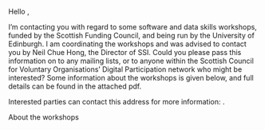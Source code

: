Hello <insert name>,

I’m contacting you with regard to some software and data skills workshops, funded by the Scottish Funding Council, and being run by the University of Edinburgh. I am coordinating the workshops and was advised to contact you by Neil Chue Hong, the Director of SSI. Could you please pass this information on to any mailing lists, or to anyone within the Scottish Council for Voluntary Organisations’ Digital Participation network who might be interested? Some information about the workshops is given below, and full details can be found in the attached pdf.

Interested parties can contact this address for more information: <contact information>.

About the workshops
<!-- Uncomment if this is part of a workshop series
This series of workshops in computational skills is part of <workshop series>. More information about the programme can be found here: <website>.

These courses are intended to help individuals to upskill or reskill in several digital data competency areas, and there is no expectation of previous computational experience. Courses run over 1.5-2.5 days (possibly split across several half days), are highly interactive, and will be delivered remotely, via online platforms, such as Zoom.

Topics for the workshops are generally drawn from the following list. Please indicate which topics may be of interest; if a topic that is not on this list would be of interest let us know, and we will see whether it is possible to include.
• Data organising with spreadsheets
• Data cleaning with OpenRefine
• Data analysis with one of:
    • RStudio
    • Python, or
    • SQL
• Regular expressions and working with data

<!-- Uncomment and edit if there are eligibility criteria
Places on the course are free-of-charge, but only available to those who meet Scottish Funding Council (SFC) fee waiver criteria. Note that places are limited and that full-time students are not eligible for funding.
You must meet at least one of the following criteria to be eligible, as per SFC requirements:
• living in Scotland or the EU (but not England, Wales, or Northern Ireland)
for the last three years for reasons other than education
• living in the rest of the UK and working for a Scottish employer (an
employer which is based in or has a significant presence in Scotland)
-->

